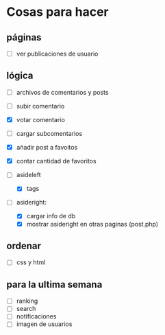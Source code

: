 # Cosas para hacer

## páginas
- [ ] ver publicaciones de usuario

## lógica
- [ ] archivos de comentarios y posts
- [ ] subir comentario
- [X] votar comentario
- [ ] cargar subcomentarios
- [X] añadir post a favoitos
- [X] contar cantidad de favoritos

- [ ] asideleft
    - [x] tags
- [ ] asideright:
    - [x] cargar info de db
    - [X] mostrar asideright en otras paginas (post.php)

## ordenar
- [ ] css y html

## para la ultima semana
- [ ] ranking
- [ ] search
- [ ] notificaciones
- [ ] imagen de usuarios
